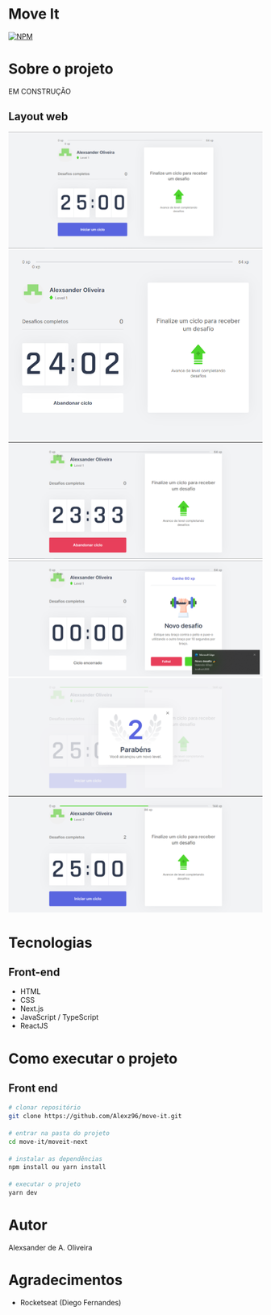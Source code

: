 # Move It

[![NPM](https://img.shields.io/npm/l/react)](https://github.com/Alexz96/move-it/blob/master/LICENSE)

# Sobre o projeto

EM CONSTRUÇÃO

## Layout web
![Web 1](https://github.com/Alexz96/move-it/blob/master/resources/home1.png)
![Web 2](https://github.com/Alexz96/move-it/blob/master/resources/home3.png)
![Web 3](https://github.com/Alexz96/move-it/blob/master/resources/home4.png)
![Web 4](https://github.com/Alexz96/move-it/blob/master/resources/home5n.png)
![Web 5](https://github.com/Alexz96/move-it/blob/master/resources/home7.png)
![Web 6](https://github.com/Alexz96/move-it/blob/master/resources/home8.png)

# Tecnologias

## Front-end
- HTML
- CSS 
- Next.js
- JavaScript / TypeScript
- ReactJS

# Como executar o projeto

## Front end

```bash
# clonar repositório
git clone https://github.com/Alexz96/move-it.git

# entrar na pasta do projeto
cd move-it/moveit-next

# instalar as dependências
npm install ou yarn install

# executar o projeto
yarn dev
```

# Autor

Alexsander de A. Oliveira

# Agradecimentos
- Rocketseat (Diego Fernandes)
